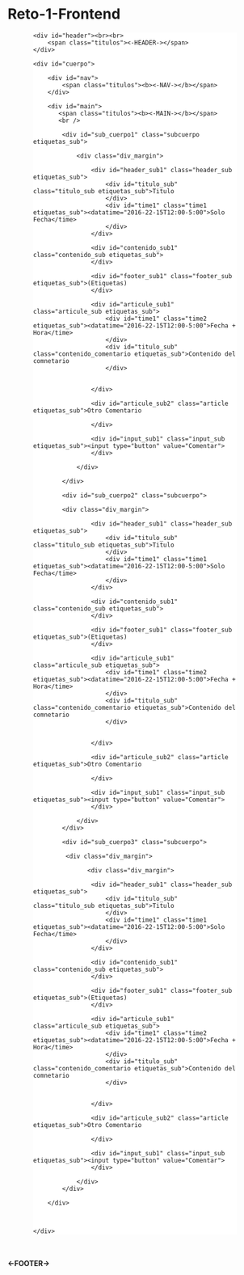 # Reto-1-Frontend
<!DOCTYPE html>
<head>
<meta http-equiv="Content-Type" content="text/html; charset=utf-8" />
<title>Reto 1 de Frontend</title>
</head>
<style type="text/css">
#global{
	width:80%;
	margin:0 auto;	
	background-color: white;
	height:auto;
}
#header{
	width:100%;
	margin:0 auto;
	background-color:#FF0;
	height:80px;	
}

#cuerpo{
	width:100%;
	margin:0 auto;
	margin-top:20px;
	background-color:white;
	height:1080px;	
}

#nav{
	width:15%;
	margin:20px;
	background-color:#F63;
	height:1050px;	
	position:relative;
	float:left;
}
#main{
	width:77%;
	margin:20px;
	background-color:#0F6;
	height:1050px;	
	position:relative;
	float:left;
}

#footer{
	width:100%;
	margin:0 auto;
	margin-top:20px;
	background-color:#EFBBF0;	
}

.titulos{
	font-weight:bolder;
	font:Verdana;
	font-size:16px;	
}

.subcuerpo{
	width:96%;
	background-color:#BBF0EE;
	height:31%;
	margin:0 auto;
	margin-top:20px;
	position:relative;	
}

.header_sub{
	width:95%;
	background-color:#EFC9F4;
	height:23%;
	margin:0 auto;
	float:left;
	position:relative;
	padding-left: 5%;	
	
}

.contenido_sub{
	width:85%;
	background-color:#BBF0EE;
	height:8%;
	margin:0 auto;
	float:right;
	position:relative;	

}

.footer_sub{
	width:100%;
	background-color:#F90;
	height:10%;
	float:left;
	position:relative;	
	
	
}

.articule_sub{
	width:80%;
	background-color:#6C6;
	height:20%;
	float:right;
	position:relative;
	padding-left: 5%;	
	
}
.article{
	width:85%;
	background-color:#6C6;
	height:10%;
	float:right;
	position:relative;	
	
}

.input_sub{
	width:100%;
	background-color:#FF0;
	height:10%;
	float:left;
	position:relative;	
	
}

.div_margin{
	width:96%;
	background-color:#BBF0EE;
	height:99%;
	margin:0 auto;
	z-index:-1;	
}
.titulo_sub{
	width:90%;
	background-color:#FF9900;
	height:30%;
	margin:0 auto;
	float:left;
	position:relative;	
}
.time1{
	width:90%;
	background-color:#B5F8F1;
	height:30%;
	margin:0 auto;
	float:left;
	position:relative;	
}
.time2{
	width:90%;
	background-color:#F6B5F8;
	height:30%;
	margin:0 auto;
	float:left;
	position:relative;	
}
.contenido_comentario{
	width:90%;
	background-color:#66CC66;
	height:30%;
	margin:0 auto;
	float:left;
	position:relative;	
}

/*general*/
div{
	border-radius:5px;
	text-align:center;	
}

.etiquetas_sub{
	margin-top:8px;
}
</style>

<body>

<div id="global">
    
    <div id="header"><br><br>
    	<span class="titulos"><-HEADER-></span>
    </div>
    
    <div id="cuerpo">
    
    	<div id="nav">
        	<span class="titulos"><b><-NAV-></b></span>
        </div>
        
        <div id="main">
     	   <span class="titulos"><b><-MAIN-></b></span>
           <br />
			
            <div id="sub_cuerpo1" class="subcuerpo etiquetas_sub">
            	
                <div class="div_margin">
            
                    <div id="header_sub1" class="header_sub etiquetas_sub">
                    	<div id="titulo_sub" class="titulo_sub etiquetas_sub">Titulo
                    	</div>  
                    	<div id="time1" class="time1 etiquetas_sub"><datatime="2016-22-15T12:00-5:00">Solo Fecha</time>
                    	</div>              
                    </div>
                    
                    <div id="contenido_sub1" class="contenido_sub etiquetas_sub">                
                    </div>
                    
                    <div id="footer_sub1" class="footer_sub etiquetas_sub">(Etiquetas)                
                    </div>
                    
                    <div id="articule_sub1" class="articule_sub etiquetas_sub">
                    	<div id="time1" class="time2 etiquetas_sub"><datatime="2016-22-15T12:00-5:00">Fecha + Hora</time>
                    	</div> 
                    	<div id="titulo_sub" class="contenido_comentario etiquetas_sub">Contenido del comnetario
                    	</div>  
                    	 

                    </div>

                    <div id="articule_sub2" class="article etiquetas_sub">Otro Comentario

                    </div>
                    
                    <div id="input_sub1" class="input_sub etiquetas_sub"><input type="button" value="Comentar">                
                    </div>
                
                </div>
                
            </div>
            
            <div id="sub_cuerpo2" class="subcuerpo">

            <div class="div_margin">
            
                    <div id="header_sub1" class="header_sub etiquetas_sub">
                    	<div id="titulo_sub" class="titulo_sub etiquetas_sub">Titulo
                    	</div>  
                    	<div id="time1" class="time1 etiquetas_sub"><datatime="2016-22-15T12:00-5:00">Solo Fecha</time>
                    	</div>              
                    </div>
                    
                    <div id="contenido_sub1" class="contenido_sub etiquetas_sub">                
                    </div>
                    
                    <div id="footer_sub1" class="footer_sub etiquetas_sub">(Etiquetas)                
                    </div>
                    
                    <div id="articule_sub1" class="articule_sub etiquetas_sub">
                    	<div id="time1" class="time2 etiquetas_sub"><datatime="2016-22-15T12:00-5:00">Fecha + Hora</time>
                    	</div> 
                    	<div id="titulo_sub" class="contenido_comentario etiquetas_sub">Contenido del comnetario
                    	</div>  
                    	 

                    </div>

                    <div id="articule_sub2" class="article etiquetas_sub">Otro Comentario

                    </div>
                    
                    <div id="input_sub1" class="input_sub etiquetas_sub"><input type="button" value="Comentar">                
                    </div>
                
                </div>
            </div>
            
            <div id="sub_cuerpo3" class="subcuerpo">

             <div class="div_margin">
            
                   <div class="div_margin">
            
                    <div id="header_sub1" class="header_sub etiquetas_sub">
                    	<div id="titulo_sub" class="titulo_sub etiquetas_sub">Titulo
                    	</div>  
                    	<div id="time1" class="time1 etiquetas_sub"><datatime="2016-22-15T12:00-5:00">Solo Fecha</time>
                    	</div>              
                    </div>
                    
                    <div id="contenido_sub1" class="contenido_sub etiquetas_sub">                
                    </div>
                    
                    <div id="footer_sub1" class="footer_sub etiquetas_sub">(Etiquetas)                
                    </div>
                    
                    <div id="articule_sub1" class="articule_sub etiquetas_sub">
                    	<div id="time1" class="time2 etiquetas_sub"><datatime="2016-22-15T12:00-5:00">Fecha + Hora</time>
                    	</div> 
                    	<div id="titulo_sub" class="contenido_comentario etiquetas_sub">Contenido del comnetario
                    	</div>  
                    	 

                    </div>

                    <div id="articule_sub2" class="article etiquetas_sub">Otro Comentario

                    </div>
                    
                    <div id="input_sub1" class="input_sub etiquetas_sub"><input type="button" value="Comentar">                
                    </div>
                
                </div>
            </div>
                       
        </div>
        
        
    
    </div>
    
 
    
    
    
</div>
<div id="footer"><br><br>
    	<span class="titulos"><b><-FOOTER-></b></span>
    </div>

</body>
</html>
